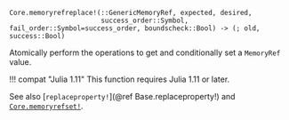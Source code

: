 ```
Core.memoryrefreplace!(::GenericMemoryRef, expected, desired,
                       success_order::Symbol, fail_order::Symbol=success_order, boundscheck::Bool) -> (; old, success::Bool)
```

Atomically perform the operations to get and conditionally set a `MemoryRef` value.

!!! compat "Julia 1.11"
    This function requires Julia 1.11 or later.


See also [`replaceproperty!`](@ref Base.replaceproperty!) and [`Core.memoryrefset!`](@ref).
